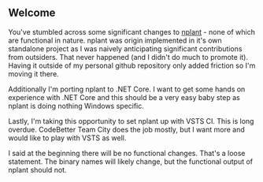 ## Welcome
You've stumbled across some significant changes to [nplant](http://nplant.org) - none of which are functional in nature.  nplant was origin implemented in it's own standalone project as I was naively anticipating significant contributions from outsiders.  That never happened (and I didn't do much to promote it).  Having it outside of my personal github repository only added friction so I'm moving it there.  

Additionally I'm porting nplant to .NET Core.  I want to get some hands on experience with .NET Core and this should be a very easy baby step as nplant is doing nothing Windows specific.

Lastly, I'm taking this opportunity to set nplant up with VSTS CI.  This is long overdue.  CodeBetter Team City does the job mostly, but I want more and would like to play with VSTS as well.

I said at the beginning there will be no functional changes.  That's a loose statement.  The binary names will likely change, but the functional output of nplant should not.